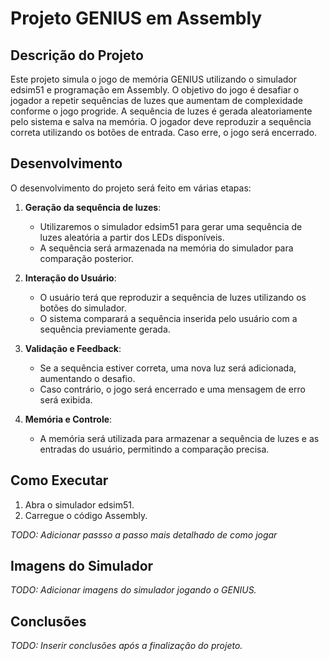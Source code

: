 # Projeto GENIUS em Assembly

## Descrição do Projeto

Este projeto simula o jogo de memória GENIUS utilizando o simulador edsim51 e programação em Assembly. O objetivo do jogo é desafiar o jogador a repetir sequências de luzes que aumentam de complexidade conforme o jogo progride. A sequência de luzes é gerada aleatoriamente pelo sistema e salva na memória. O jogador deve reproduzir a sequência correta utilizando os botões de entrada. Caso erre, o jogo será encerrado.

## Desenvolvimento

O desenvolvimento do projeto será feito em várias etapas:

1. **Geração da sequência de luzes**:
   - Utilizaremos o simulador edsim51 para gerar uma sequência de luzes aleatória a partir dos LEDs disponíveis.
   - A sequência será armazenada na memória do simulador para comparação posterior.

2. **Interação do Usuário**:
   - O usuário terá que reproduzir a sequência de luzes utilizando os botões do simulador.
   - O sistema comparará a sequência inserida pelo usuário com a sequência previamente gerada.

3. **Validação e Feedback**:
   - Se a sequência estiver correta, uma nova luz será adicionada, aumentando o desafio.
   - Caso contrário, o jogo será encerrado e uma mensagem de erro será exibida.

4. **Memória e Controle**:
   - A memória será utilizada para armazenar a sequência de luzes e as entradas do usuário, permitindo a comparação precisa.

## Como Executar

1. Abra o simulador edsim51.
2. Carregue o código Assembly.
   
_TODO: Adicionar passso a passo mais detalhado de como jogar_

## Imagens do Simulador

_TODO: Adicionar imagens do simulador jogando o GENIUS._

## Conclusões

_TODO: Inserir conclusões após a finalização do projeto._
